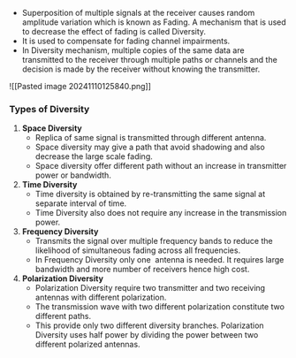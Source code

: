 - Superposition of multiple signals at the receiver causes random amplitude variation which is known as Fading. A mechanism that is used to decrease the effect of fading is called Diversity.
- It is used to compensate for fading channel impairments.
- In Diversity mechanism, multiple copies of the same data are transmitted to the receiver through multiple paths or channels and the decision is made by the receiver without knowing the transmitter.

![[Pasted image 20241110125840.png]]

### **Types of Diversity**

1. **Space Diversity**
	- Replica of same signal is transmitted through different antenna.
	- Space diversity may give a path that avoid shadowing and also decrease the large scale fading.
	- Space diversity offer different path without an increase in transmitter power or bandwidth.
2. **Time Diversity**
	- Time diversity is obtained by re-transmitting the same signal at separate interval of time.
	- Time Diversity also does not require any increase in the transmission power.
3. **Frequency Diversity**
	- Transmits the signal over multiple frequency bands to reduce the likelihood of simultaneous fading across all frequencies.
	- In Frequency Diversity only one  antenna is needed. It requires large bandwidth and more number of receivers hence high cost.
4. **Polarization Diversity**
	- Polarization Diversity require two transmitter and two receiving antennas with different polarization.
	- The transmission wave with two different polarization constitute two different paths.
	- This provide only two different diversity branches. Polarization Diversity uses half power by dividing the power between two different polarized antennas.